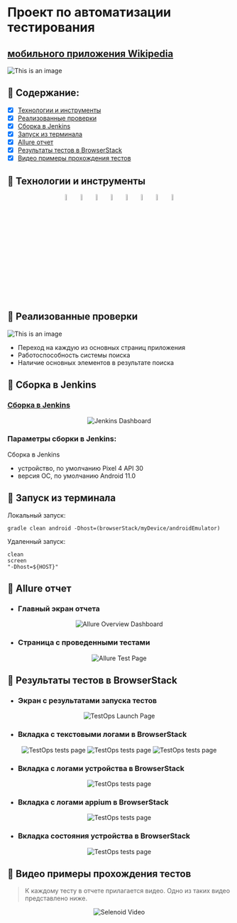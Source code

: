 # Проект по автоматизации тестирования 
## <a target="_blank" href="https://github.com/wikimedia/apps-android-wikipedia/releases/download/latest/app-alpha-universal-release.apk">мобильного приложения Wikipedia</a>

![This is an image](https://i.imgur.com/ZArRjuS.png)

## :rocket: Содержание:

- [x] <a href="#rocket-технологии-и-инструменты">Технологии и инструменты</a>
- [x] <a href="#rocket-реализованные-проверки">Реализованные проверки</a>
- [x] <a href="#rocket-сборка-в-Jenkins">Сборка в Jenkins</a>
- [x] <a href="#rocket-запуск-из-терминала">Запуск из терминала</a>
- [x] <a href="#rocket-allure-отчет">Allure отчет</a>
- [x] <a href="#rocket-Результаты-тестов-в-BrowserStack">Результаты тестов в BrowserStack</a>
- [x] <a href="#rocket-видео-примеры-прохождения-тестов">Видео примеры прохождения тестов</a>

## :rocket: Технологии и инструменты
<p align="center">
<img width="6%" title="IntelliJ IDEA" src="images/logo/Intelij_IDEA.svg">
<img width="6%" title="Java" src="images/logo/Java.svg">
<img width="6%" title="Selenide" src="images/logo/Selenide.svg">
<img width="6%" title="Gradle" src="images/logo/Gradle.svg">
<img width="6%" title="JUnit5" src="images/logo/JUnit5.svg">
<img width="6%" title="Android Studio" src="images/logo/android-studio.svg">
<img width="6%" title="Appium" src="images/logo/appium.svg">
<img width="6%" title="BrowserStack" src="images/logo/browserstack.svg">
</p>

## :rocket: Реализованные проверки
![This is an image](https://i.imgur.com/Dd62Cq5.png)
- Переход на каждую из основных страниц приложения
- Работоспособность системы поиска
- Наличие основных элементов в результате поиска

## :rocket: Сборка в Jenkins
### <a target="_blank" href="https://jenkins.autotests.cloud/job/Lesson_20_mobile_tests_part2/">Сборка в Jenkins</a>
<p align="center">
<img title="Jenkins Dashboard" src="images/screenshots/jenkins_dashboard.png">
</p>

### Параметры сборки в Jenkins:
Сборка в Jenkins

- устройство, по умолчанию Pixel 4 API 30
- версия ОС, по умолчанию Android 11.0

## :rocket: Запуск из терминала
Локальный запуск:
```
gradle clean android -Dhost=(browserStack/myDevice/androidEmulator)
```

Удаленный запуск:
```
clean
screen
"-Dhost=${HOST}"
```

## :rocket: Allure отчет
- ### Главный экран отчета
<p align="center">
<img title="Allure Overview Dashboard" src="images/screenshots/report_main_page.png">
</p>

- ### Страница с проведенными тестами
<p align="center">
<img title="Allure Test Page" src="images/screenshots/report_tests_page.png">
</p>

## :rocket: Результаты тестов в BrowserStack
- ### Экран с результатами запуска тестов
<p align="center">
<img title="TestOps Launch Page" src="images/screenshots/browserstack_launch_page.png">
</p>

- ### Вкладка с текстовыми логами в BrowserStack
<p align="center">
<img title="TestOps tests page" src="images/screenshots/browserstack_text_logs_1.png">
<img title="TestOps tests page" src="images/screenshots/browserstack_text_logs_2.png">
<img title="TestOps tests page" src="images/screenshots/browserstack_text_logs_3.png">
</p>

- ### Вкладка с логами устройства в BrowserStack
<p align="center">
<img title="TestOps tests page" src="images/screenshots/browserstack_device_logs.png">
</p>

- ### Вкладка с логами appium в BrowserStack
<p align="center">
<img title="TestOps tests page" src="images/screenshots/browserstack_appium_logs.png">
</p>

- ### Вкладка состояния устройства в BrowserStack
<p align="center">
<img title="TestOps tests page" src="images/screenshots/app_profiling.png">
</p>

## :rocket: Видео примеры прохождения тестов
> К каждому тесту в отчете прилагается видео. Одно из таких видео представлено ниже.
<p align="center">
  <img title="Selenoid Video" src="images/gif/test_result.gif">
</p>



